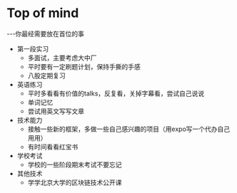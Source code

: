 # Top of mind

---你最经需要放在首位的事



* 第一段实习
  * 多面试，主要考虑大中厂
  * 平时要有一定刷题计划，保持手撕的手感
  * 八股定期复习
* 英语练习
  * 平时多看看有价值的talks，反复看，关掉字幕看，尝试自己说说
  * 单词记忆
  * 尝试用英文写写文章
* 技术能力
  * 接触一些新的框架，多做一些自己感兴趣的项目（用expo写一个代办自己用用）
  * 有时间看看红宝书
* 学校考试
  * 学校的一些阶段期末考试不要忘记
* 其他技术
  * 学学北京大学的区块链技术公开课

